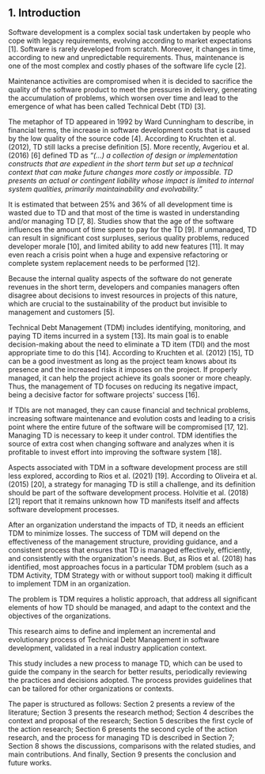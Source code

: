 ## 1. Introduction
Software development is a complex social task undertaken by people who cope with legacy requirements, evolving according to market expectations [1]. Software is rarely developed from scratch. Moreover, it changes in time, according to new and unpredictable requirements. Thus, maintenance is one of the most complex and costly phases of the software life cycle [2].

Maintenance activities are compromised when it is decided to sacrifice the quality of the software product to meet the pressures in delivery, generating the accumulation of problems, which worsen over time and lead to the emergence of what has been called Technical Debt (TD) [3].

The metaphor of TD appeared in 1992 by Ward Cunningham to describe, in financial terms, the increase in software development costs that is caused by the low quality of the source code [4]. According to Kruchten et al. (2012), TD still lacks a precise definition [5]. More recently, Avgeriou et al. (2016) [6] defined TD as <i>“(…) a collection of design or implementation constructs that are expedient in the short term but set up a technical context that can make future changes more costly or impossible. TD presents an actual or contingent liability whose impact is limited to internal system qualities, primarily maintainability and evolvability.”</i>

It is estimated that between 25% and 36% of all development time is wasted due to TD and that most of the time is wasted in understanding and/or managing TD [7, 8]. Studies show that the age of the software influences the amount of time spent to pay for the TD [9]. If unmanaged, TD can result in significant cost surpluses, serious quality problems, reduced developer morale [10], and limited ability to add new features [11]. It may even reach a crisis point when a huge and expensive refactoring or complete system replacement needs to be performed [12].

Because the internal quality aspects of the software do not generate revenues in the short term, developers and companies managers often disagree about decisions to invest resources in projects of this nature, which are crucial to the sustainability of the product but invisible to management and customers [5]. 

Technical Debt Management (TDM) includes identifying, monitoring, and paying TD items incurred in a system [13]. Its main goal is to enable decision-making about the need to eliminate a TD item (TDI) and the most appropriate time to do this [14]. According to Kruchten et al. (2012) [15], TD can be a good investment as long as the project team knows about its presence and the increased risks it imposes on the project. If properly managed, it can help the project achieve its goals sooner or more cheaply. Thus, the management of TD focuses on reducing its negative impact, being a decisive factor for software projects' success [16].

If TDIs are not managed, they can cause financial and technical problems, increasing software maintenance and evolution costs and leading to a crisis point where the entire future of the software will be compromised [17, 12]. Managing TD is necessary to keep it under control. TDM identifies the source of extra cost when changing software and analyzes when it is profitable to invest effort into improving the software system [18].

Aspects associated with TDM in a software development process are still less explored, according to Rios et al. (2021) [19]. According to Oliveira et al. (2015) [20], a strategy for managing TD is still a challenge, and its definition should be part of the software development process. Holvitie et al. (2018) [21] report that it remains unknown how TD manifests itself and affects software development processes.

After an organization understand the impacts of TD, it needs an efficient TDM to minimize losses. The success of TDM will depend on the effectiveness of the management structure, providing guidance, and a consistent process that ensures that TD is managed effectively, efficiently, and consistently with the organization's needs. But, as Rios et al. (2018) has identified, most approaches focus in a particular TDM problem (such as a TDM Activity, TDM Strategy with or without support tool) making it difficult to implement TDM in an organization.

The problem is TDM requires a holistic approach, that address all significant elements of how TD should be managed, and adapt to the context and the objectives of the organizations.

This research aims to define and implement an incremental and evolutionary process of Technical Debt Management in software development, validated in a real industry application context. 

This study includes a new process to manage TD, which can be used to guide the company in the search for better results, periodically reviewing the practices and decisions adopted. The process provides guidelines that can be tailored for other organizations or contexts.

The paper is structured as follows: Section 2 presents a review of the literature; Section 3 presents the research method; Section 4 describes the context and proposal of the research; Section 5 describes the first cycle of the action research; Section 6 presents the second cycle of the action research, and the process for managing TD is described in Section 7; Section 8 shows the discussions, comparisons with the related studies, and main contributions. And finally, Section 9 presents the conclusion and future works.
